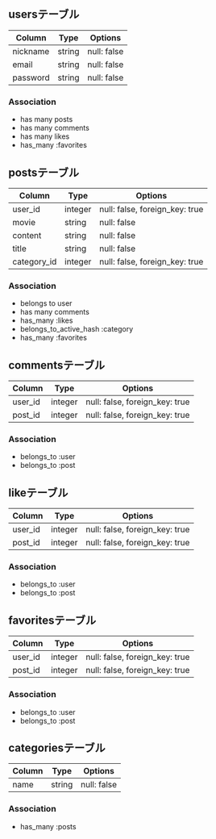 ## usersテーブル

| Column          | Type  | Options     |
|-----------------|-------|-------------|
| nickname        | string| null: false |
| email           | string| null: false |
| password        | string| null: false |

### Association
- has many posts
- has many comments
- has many likes
- has_many :favorites

## postsテーブル
| Column           | Type   | Options                       |
|------------------|--------|-------------------------------|
| user_id          | integer| null: false, foreign_key: true|
| movie            | string |  null: false                  |
| content          | string |  null: false                  |
| title            | string |  null: false                  |
| category_id      | integer| null: false, foreign_key: true|

### Association
- belongs to user
- has many comments
- has_many :likes
- belongs_to_active_hash :category
- has_many :favorites


## commentsテーブル
| Column        | Type   | Options                       |
|---------------|--------| ------------------------------|
| user_id       | integer| null: false, foreign_key: true|
| post_id       | integer| null: false, foreign_key: true|

### Association
- belongs_to :user
- belongs_to :post


## likeテーブル
| Column        | Type   | Options                       |
|---------------|--------| ------------------------------|
| user_id       | integer| null: false, foreign_key: true|
| post_id       | integer| null: false, foreign_key: true|

### Association
- belongs_to :user
- belongs_to :post

## favoritesテーブル
| Column        | Type   | Options                       |
|---------------|--------| ------------------------------|
| user_id       | integer| null: false, foreign_key: true|
| post_id       | integer| null: false, foreign_key: true|

### Association
- belongs_to :user
- belongs_to :post


## categoriesテーブル
| Column        | Type   | Options                      |
|---------------|--------| -----------------------------|
|  name         |string  |  null: false                 |

### Association
- has_many :posts

